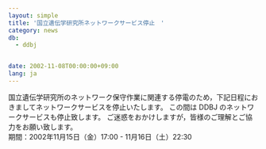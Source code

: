 ```yaml
---
layout: simple
title: '国立遺伝学研究所ネットワークサービス停止　'
category: news
db:
  - ddbj


date: 2002-11-08T00:00:00+09:00
lang: ja
---
```


国立遺伝学研究所のネットワーク保守作業に関連する停電のため，下記日程におきましてネットワークサービスを停止いたします。 この間は DDBJ のネットワークサービスも停止致します。 ご迷惑をおかけしますが，皆様のご理解とご協力をお願い致します。<br>期間：2002年11月15日（金）17:00 - 11月16日（土）22:30
